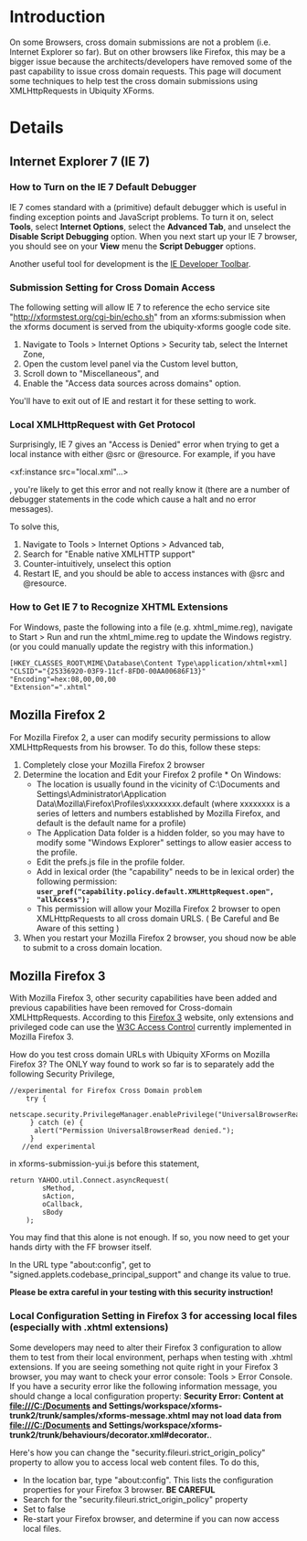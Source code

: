 # Introduction #

On some Browsers, cross domain submissions are not a problem (i.e. Internet Explorer so far).  But on other browsers like Firefox, this may be a bigger issue because the architects/developers have removed some of the past capability to issue cross domain requests.  This page will document some techniques to help test the cross domain submissions using XMLHttpRequests in Ubiquity XForms.

# Details #

## Internet Explorer 7 (IE 7) ##

### How to Turn on the IE 7 Default Debugger ###
IE 7 comes standard with a (primitive) default debugger which is useful in finding exception points and JavaScript problems.  To turn it on, select **Tools**, select **Internet Options**, select the **Advanced Tab**, and unselect the **Disable Script Debugging** option.  When you next start up your IE 7 browser, you should see on your **View** menu the **Script Debugger** options.

Another useful tool for development is the [IE Developer Toolbar](http://www.microsoft.com/downloads/details.aspx?familyid=E59C3964-672D-4511-BB3E-2D5E1DB91038&displaylang=en).

### Submission Setting for Cross Domain Access ###
The following setting will allow IE 7 to reference the echo service site "http://xformstest.org/cgi-bin/echo.sh" from an xforms:submission when the xforms document is served from the ubiquity-xforms google code site.

  1. Navigate to Tools > Internet Options > Security tab, select the Internet Zone,
  1. Open the custom level panel via the Custom level button,
  1. Scroll down to "Miscellaneous", and
  1. Enable the "Access data sources across domains" option.

You'll have to exit out of IE and restart it for these setting to work.

### Local XMLHttpRequest with Get Protocol ###
Surprisingly, IE 7 gives an "Access is Denied" error when trying to get a local instance with either @src or @resource.  For example, if you have 

&lt;xf:instance src="local.xml"...&gt;

, you're likely to get this error and not really know it (there are a number of debugger statements in the code which cause a halt and no error messages).

To solve this,

  1. Navigate to Tools > Internet Options > Advanced tab,
  1. Search for "Enable native XMLHTTP support"
  1. Counter-intuitively, unselect this option
  1. Restart IE, and you should be able to access instances with @src and @resource.

### How to Get IE 7 to Recognize XHTML Extensions ###
For Windows, paste the following into a file (e.g. xhtml\_mime.reg), navigate to Start > Run and run the xhtml\_mime.reg to update the Windows registry. (or you could manually update the registry with this information.)
```
[HKEY_CLASSES_ROOT\MIME\Database\Content Type\application/xhtml+xml]
"CLSID"="{25336920-03F9-11cf-8FD0-00AA00686F13}"
"Encoding"=hex:08,00,00,00
"Extension"=".xhtml"
```

## Mozilla Firefox 2 ##

For Mozilla Firefox 2, a user can modify security permissions to allow XMLHttpRequests from his browser.  To do this, follow these steps:

  1. Completely close your Mozilla Firefox 2 browser
  1. Determine the location and Edit your Firefox 2 profile
    * On Windows:
      * The location is usually found in the vicinity of C:\Documents and Settings\Administrator\Application Data\Mozilla\Firefox\Profiles\xxxxxxxx.default (where xxxxxxxx is a series of letters and numbers established by Mozilla Firefox, and default is the default name for a profile)
      * The Application Data folder is a hidden folder, so you may have to modify some "Windows Explorer" settings to allow easier access to the profile.
      * Edit the prefs.js file in the profile folder.
      * Add in lexical order (the "capability" needs to be in lexical order) the following permission: **`user_pref("capability.policy.default.XMLHttpRequest.open", "allAccess");`**
      * This permission will allow your Mozilla Firefox 2 browser to open XMLHttpRequests to all cross domain URLS. ( Be Careful and Be Aware of this setting )
  1. When you restart your Mozilla Firefox 2 browser, you shoud now be able to submit to a cross domain location.

## Mozilla Firefox 3 ##

With Mozilla Firefox 3, other security capabilities have been added and previous capabilities have been removed for Cross-domain XMLHttpRequests.  According to this [Firefox 3](http://developer.mozilla.org/en/Cross-Site_XMLHttpRequest) website, only extensions and privileged code can use the [W3C Access Control](http://www.w3.org/TR/access-control/) currently implemented in Mozilla Firefox 3.

How do you test cross domain URLs with Ubiquity XForms on Mozilla Firefox 3?
The ONLY way found to work so far is to separately add the following Security Privilege,

```
//experimental for Firefox Cross Domain problem
    try {
      netscape.security.PrivilegeManager.enablePrivilege("UniversalBrowserRead");
     } catch (e) {
      alert("Permission UniversalBrowserRead denied.");
     }
   //end experimental
```

in xforms-submission-yui.js before this statement,

```
return YAHOO.util.Connect.asyncRequest(
		sMethod,
		sAction,
		oCallback,
		sBody
	);
```

You may find that this alone is not enough. If so, you now need to get your hands dirty with the FF browser itself.

In the URL type "about:config", get to "signed.applets.codebase\_principal\_support" and change its value to true.

**Please be extra careful in your testing with this security instruction!**

### Local Configuration Setting in Firefox 3 for accessing local files (especially with .xhtml extensions) ###
Some developers may need to alter their Firefox 3 configuration to allow them to test from their local environment, perhaps when testing with .xhtml extensions.  If you are seeing something not quite right in your Firefox 3 browser, you may want to check your error console: Tools > Error Console.  If you have a security error like the following information message, you should change a local configuration property: **Security Error: Content at [file:///C:/Documents](file:///C:/Documents) and Settings/workspace/xforms-trunk2/trunk/samples/xforms-message.xhtml may not load data from [file:///C:/Documents](file:///C:/Documents) and Settings/workspace/xforms-trunk2/trunk/behaviours/decorator.xml#decorator.**.

Here's how you can change the "security.fileuri.strict\_origin\_policy" property to allow you to access local web content files.  To do this,
  * In the location bar, type "about:config".  This lists the configuration properties for your Firefox 3 browser.  **BE CAREFUL**
  * Search for the "security.fileuri.strict\_origin\_policy" property
  * Set to false
  * Re-start your Firefox browser, and determine if you can now access local files.
